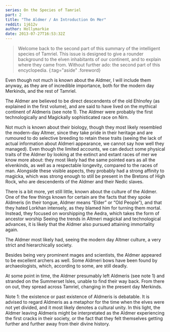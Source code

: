 ```yaml
---
series: On the Species of Tamriel
part: 2
title: "The Aldmer / An Introduction On Mer"
reddit: 1j612v
author: Hollymarkie
date: 2013-07-27T16:53:32Z
---
```


> Welcome back to the second part of this summary of the intelligent species of
> Tamriel. This issue is designed to give a rounder background to the elven
> inhabitants of our continent, and to explain where they came from. Without
> further ado: the second part of this encyclopedia.
{:tag="aside" .foreword}

Even though not much is known about the Aldmer, I will include them anyway, as
they are of incredible importance, both for the modern day Merkinds, and the
rest of Tamriel.

The Aldmer are believed to be direct descendents of the old Ehlnofey (as
explained in the first volume), and are said to have lived on the mythical
continent of Aldmeris (see note 1). The Aldmer were probably the first
technologically and Magickally sophisticated race on Nirn.

Not much is known about their biology, though they most likely resembled the
modern-day Altmer, since they take pride in their heritage and are rumoured to
do selective breeding to retain these traits (seeing the lack of actual
information about Aldmeri appearance, we cannot say how well they managed). Even
though the limited accounts, we can deduct some physical traits of the Aldmer by
looking at the extinct and extant races of mer we know more about: they most
likely had the same pointed ears as all the elvenkinds, as well as a
respectable longevity, compared to the races of man. Alongside these visible
aspects, they probably had a strong affinity to magicka, which was strong enough
to still be present in the Bretons of High Rock, who are descendents of the
Aldmer and their Nedic slaves.

There is a bit more, yet still little, known about the culture of the Aldmer.
One of the few things known for certain are the facts that they spoke Aldmeris
(in their tongue, Aldmer means “Elder” or “Old People”), and that they hated
Lorkhan intensely, as they blamed him for turning them mortal. Instead, they
focused on worshipping the Aedra, which takes the form of ancestor worship
Seeing the trends in Altmeri magickal and technological advances, it is likely
that the Aldmer also pursued attaining immortality again.

The Aldmer most likely had, seeing the modern day Altmer culture, a very strict
and hierarchically society.

Besides being very prominent mages and scientists, the Aldmer appeared to be
excellent archers as well. Some Aldmeri bows have been found by archaeologists,
which, according to some, are still deadly.

At some point in time, the Aldmer presumably left Aldmeris (see note 1) and
stranded on the Summerset Isles, unable to find their way back. From there on
out, they spread across Tamriel, changing in the present day Merkinds.

Note 1: the existence or past existence of Aldmeris is debatable. It is advised
to regard Aldmeris as a metaphor for the time when the elves were not yet
divided, and it most likely denotes a cultural unity. In this light, the Aldmer
leaving Aldmeris might be interpretated as the Aldmer experiencing the first
cracks in their society, or the fact that they felt themselves getting further
and further away from their divine history.
